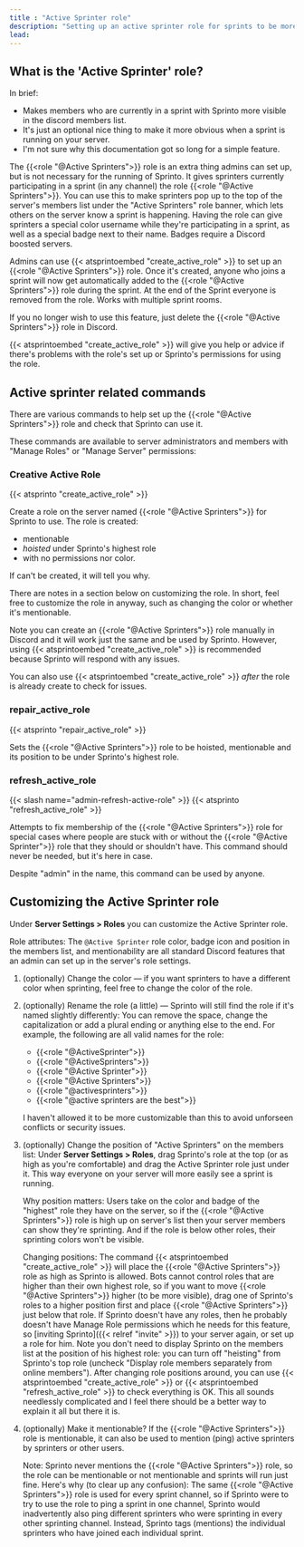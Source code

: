 ```yaml
---
title : "Active Sprinter role"
description: "Setting up an active sprinter role for sprints to be more visible on Discord"
lead: 
---
```

## What is the 'Active Sprinter' role?

In brief:
* Makes members who are currently in a sprint with Sprinto more visible in the discord members list.
* It's just an optional nice thing to make it more obvious when a sprint is running on your server.
* I'm not sure why this documentation got so long for a simple feature.

The {{<role "@Active Sprinters">}} role is an extra thing admins can set up, but is not necessary for the running of Sprinto. It gives sprinters currently participating in a sprint (in any channel) the role {{<role "@Active Sprinters">}}. You can use this to make sprinters pop up to the top of the server's members list under the "Active Sprinters" role banner, which lets others on the server know a sprint is happening. Having the role can give sprinters a special color username while they're participating in a sprint, as well as a special badge next to their name. Badges require a Discord boosted servers.

Admins can use {{< atsprintoembed "create_active_role" >}} to set up an {{<role "@Active Sprinters">}} role. Once it's created, anyone who joins a sprint will now get automatically added to the {{<role "@Active Sprinters">}} role during the sprint. At the end of the Sprint everyone is removed from the role. Works with multiple sprint rooms.

If you no longer wish to use this feature, just delete the {{<role "@Active Sprinters">}} role in Discord.

{{< atsprintoembed "create_active_role" >}} will give you help or advice if there's problems with the role's set up or Sprinto's permissions for using the role.

## Active sprinter related commands

There are various commands to help set up the {{<role "@Active Sprinters">}} role and check that Sprinto can use it. 

These commands are available to server administrators and members with "Manage Roles" or "Manage Server" permissions:

### Creative Active Role

{{< atsprinto "create_active_role" >}} 

Create a role on the server named {{<role "@Active Sprinters">}} for Sprinto to use. The role is created:
* mentionable
*  _hoisted_ under Sprinto's highest role
*  with no permissions nor color. 

If can't be created, it will tell you why.

There are notes in a section below on customizing the role. In short, feel free to customize the role in anyway, such as changing the color or whether it's mentionable.

Note you can create an {{<role "@Active Sprinters">}} role manually in Discord and it will work just the same and be used by Sprinto. However, using {{< atsprintoembed "create_active_role" >}} is recommended because Sprinto will respond with any issues. 

You can also use {{< atsprintoembed "create_active_role" >}} _after_ the role is already create to check for issues.

### repair_active_role

{{< atsprinto "repair_active_role" >}} 

Sets the {{<role "@Active Sprinters">}} role to be hoisted, mentionable and its position to be under Sprinto's highest role.

### refresh_active_role

{{< slash name="admin-refresh-active-role" >}}
{{< atsprinto "refresh_active_role" >}} 

Attempts to fix membership of the {{<role "@Active Sprinters">}} role for special cases where people are stuck with or without the {{<role "@Active Sprinter">}} role that they should or shouldn't have. This command should never be needed, but it's here in case. 

Despite "admin" in the name, this command can be used by anyone. 

## Customizing the Active Sprinter role

Under **Server Settings > Roles** you can customize the Active Sprinter role.

Role attributes: The `@Active Sprinter` role color, badge icon and position in the members list, and mentionability are all standard Discord features that an admin can set up in the server's role settings.

1. (optionally) Change the color — if you want sprinters to have a different color when sprinting, feel free to change the color of the role.

2. (optionally) Rename the role (a little) — Sprinto will still find the role if it's named slightly differently: You can remove the space, change the capitalization or add a plural ending or anything else to the end. For example, the following are all valid names for the role: 
   * {{<role "@ActiveSprinter">}}
   * {{<role "@ActiveSprinters">}}
   * {{<role "@Active Sprinter">}}
   * {{<role "@Active Sprinters">}}
   * {{<role "@activesprinters">}}
   * {{<role "@active sprinters are the best">}}
   
   I haven't allowed it to be more customizable than this to avoid unforseen conflicts or security issues.

3. (optionally) Change the position of "Active Sprinters" on the members list: Under **Server Settings > Roles**, drag Sprinto's role at the top (or as high as you're comfortable) and drag the Active Sprinter role just under it. This way everyone on your server will more easily see a sprint is running.

   Why position matters: Users take on the color and badge of the "highest" role they have on the server, so if the {{<role "@Active Sprinters">}} role is high up on server's list then your server members can show they're sprinting. And if the role is below other roles, their sprinting colors won't be visible.

   Changing positions: The command {{< atsprintoembed "create_active_role" >}} will place the {{<role "@Active Sprinters">}} role as high as Sprinto is allowed. Bots cannot control roles that are higher than their own highest role, so if you want to move {{<role "@Active Sprinters">}} higher (to be more visible), drag one of Sprinto's roles to a higher position first and place {{<role "@Active Sprinters">}} just below that role. If Sprinto doesn't have any roles, then he probably doesn't have Manage Role permissions which he needs for this feature, so [inviting Sprinto]({{< relref "invite" >}}) to your server again, or set up a role for him. Note you don't need to display Sprinto on the members list at the position of his highest role: you can turn off "heisting" from Sprinto's top role (uncheck "Display role members separately from online members"). After changing role positions around, you can use {{< atsprintoembed "create_active_role" >}} or {{< atsprintoembed "refresh_active_role" >}} to check everything is OK. This all sounds needlessly complicated and I feel there should be a better way to explain it all but there it is.

4. (optionally) Make it mentionable? If the {{<role "@Active Sprinters">}} role is mentionable, it can also be used to mention (ping) active sprinters by sprinters or other users.

   Note: Sprinto never mentions the {{<role "@Active Sprinters">}} role, so the role can be mentionable or not mentionable and sprints will run just fine. Here's why (to clear up any confusion): The same {{<role "@Active Sprinters">}} role is used for every sprint channel, so if Sprinto were to try to use the role to ping a sprint in one channel, Sprinto would inadvertently also ping different sprinters who were sprinting in every other sprinting channel. Instead, Sprinto tags (mentions) the individual sprinters who have joined each individual sprint.
